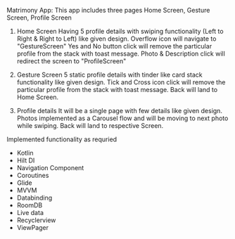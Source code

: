 Matrimony App:
  This app includes three pages Home Screen, Gesture Screen, Profile Screen

1) Home Screen
  Having 5 profile details with swiping functionality (Left to Right & Right to Left) like given design.
  Overflow icon will navigate to "GestureScreen"
  Yes and No button click will remove the particular profile from the stack with toast message.
  Photo & Description click will redirect the screen to "ProfileScreen"

2) Gesture Screen
  5 static profile details with tinder like card stack functionality like given design.
  Tick and Cross icon click will remove the particular profile from the stack with toast message.
  Back will land to Home Screen.

3) Profile details
  It will be a single page with few details like given design.
  Photos implemented as a Carousel flow and will be moving to next photo while swiping.
  Back will land to respective Screen.

Implemented functionality as requried
- Kotlin
- Hilt DI
- Navigation Component
- Coroutines
- Glide
- MVVM
- Databinding
- RoomDB
- Live data
- Recyclerview
- ViewPager
  
